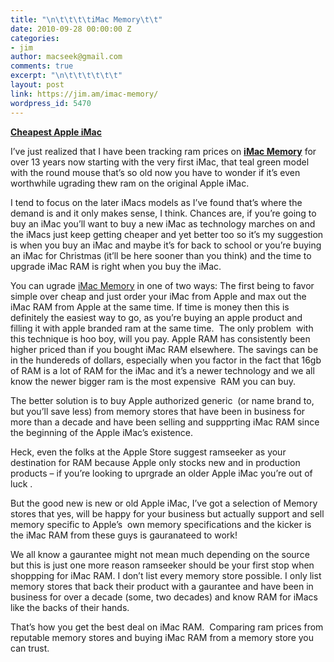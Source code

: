```yaml
---
title: "\n\t\t\t\tiMac Memory\t\t"
date: 2010-09-28 00:00:00 Z
categories:
- jim
author: macseek@gmail.com
comments: true
excerpt: "\n\t\t\t\t\t\t"
layout: post
link: https://jim.am/imac-memory/
wordpress_id: 5470
---
```


**[Cheapest Apple iMac](http://www.amazon.com/gp/product/B002QQ8IO6/ref=as_li_ss_tl?ie=UTF8&tag=ramseeker-20&linkCode=as2&camp=1789&creative=390957&creativeASIN=B002QQ8IO6)**




I’ve just realized that I have been tracking ram prices on [**iMac Memory**](http://www.jim.am) for over 13 years now starting with the very first iMac, that teal green model with the round mouse that’s so old now you have to wonder if it’s even worthwhile ugrading thew ram on the original Apple iMac.




I tend to focus on the later iMacs models as I’ve found that’s where the demand is and it only makes sense, I think. Chances are, if you’re going to buy an iMac you’ll want to buy a new iMac as technology marches on and the iMacs just keep getting cheaper and yet better too so it’s my suggestion is when you buy an iMac and maybe it’s for back to school or you’re buying an iMac for Christmas (it’ll be here sooner than you think) and the time to upgrade iMac RAM is right when you buy the iMac.




You can ugrade [iMac Memory](http://www.jim.am/memory/iMac_(DDR3_1333)/) in one of two ways: The first being to favor simple over cheap and just order your iMac from Apple and max out the iMac RAM from Apple at the same time. If time is money then this is definitely the easiest way to go, as you’re buying an apple product and filling it with apple branded ram at the same time.  The only problem  with this technique is hoo boy, will you pay. Apple RAM has consistently been higher priced than if you bought iMac RAM elsewhere. The savings can be in the hundereds of dollars, especially when you factor in the fact that 16gb of RAM is a lot of RAM for the iMac and it’s a newer technology and we all know the newer bigger ram is the most expensive  RAM you can buy.




The better solution is to buy Apple authorized generic  (or name brand to, but you’ll save less) from memory stores that have been in business for more than a decade and have been selling and suppprting iMac RAM since the beginning of the Apple iMac’s existence.




Heck, even the folks at the Apple Store suggest ramseeker as your destination for RAM because Apple only stocks new and in production products – if you’re looking to uprgrade an older Apple iMac you’re out of luck .




But the good new is new or old Apple iMac, I’ve got a selection of Memory stores that yes, will be happy for your business but actually support and sell memory specific to Apple’s  own memory specifications and the kicker is the iMac RAM from these guys is gauranateed to work!




We all know a gaurantee might not mean much depending on the source but this is just one more reason ramseeker should be your first stop when shoppping for iMac RAM. I don’t list every memory store possible. I only list memory stores that back their product with a gaurantee and have been in business for over a decade (some, two decades) and know RAM for iMacs like the backs of their hands.




That’s how you get the best deal on iMac RAM.  Comparing ram prices from reputable memory stores and buying iMac RAM from a memory store you can trust.


		
